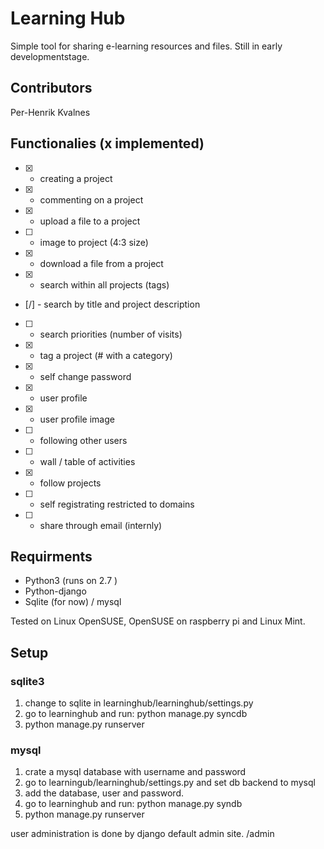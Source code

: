 Learning Hub
============

Simple tool for sharing e-learning resources and files. 
Still in early developmentstage.

Contributors
------------
Per-Henrik Kvalnes 

Functionalies (x implemented)
-----------------------------

* [x] - creating a project
* [x] - commenting on a project
* [x] - upload a file to a project
* [ ] - image to project (4:3 size)
* [x] - download a file from a project
* [x] - search within all projects (tags)
* [/] - search by title and project description
* [ ] - search priorities (number of visits)
* [x] - tag a project (# with a category)
* [x] - self change password
* [x] - user profile
* [x] - user profile image
* [ ] - following other users
* [ ] - wall / table of activities
* [x] - follow projects
* [ ] - self registrating restricted to domains
* [ ] - share through email (internly)

Requirments
-------------------

- Python3 (runs on 2.7 ) 
- Python-django 
- Sqlite (for now) / mysql

Tested on Linux OpenSUSE, OpenSUSE on raspberry pi and Linux Mint. 




Setup
--------

### sqlite3
1) change to sqlite in learninghub/learninghub/settings.py 
2) go to learninghub and run: python manage.py syncdb
3) python manage.py runserver

### mysql
1) crate a mysql database with username and password
2) go to learningub/learninghub/settings.py and set db backend to mysql
3) add the database, user and password. 
4) go to learninghub and run: python manage.py syndb
5) python manage.py runserver

user administration is done by django default admin site. 
<your-size>/admin

